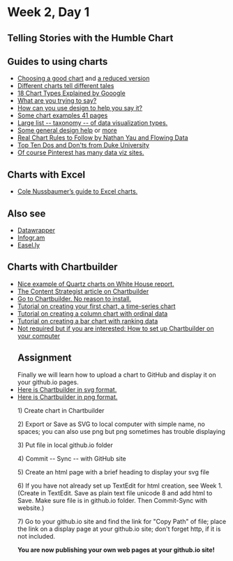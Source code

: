 # Week 2, Day 1
<h2>Telling Stories with the Humble Chart</h2>

<h2>Guides to using charts</h2>
<ul>
<li><a href="http://extremepresentation.typepad.com/files/choosing-a-good-chart-09.pdf">Choosing a good chart</a> and <a href="http://kpq.github.io/sherp-31/assets/lectures/charts-reduced.pdf">a reduced version</a> </li>
<li><a href="http://datajournalismhandbook.org/1.0/en/delivering_data_6.html">Different charts tell different tales</a></li>
<li><a href="https://support.google.com/docs/answer/190718?rd=1">18 Chart Types Explained by Gooogle</a></li>
<li><a href="http://lulupinney.co.uk/2012/08/what-are-you-trying-to-say/">What are you trying to say?</a></li>
<li><a href="http://i.imgur.com/RzYaLZg.gif">How can you use design to help you say it?</a></li>
<li><a href="http://kpq.github.io/sherp-31/assets/lectures/chartexamples.pdf">Some chart examples 41 pages</a></li>
<li><a href="http://guides.library.duke.edu/datavis/vis_types">Large list -- taxonomy -- of data visualization types.</a></li>
<li><a href="http://www.visualmess.com">Some general design help</a> or <a href="http://lenagroeger.github.io/design/">more</a></li>
<li><a href="http://flowingdata.com/2015/08/11/real-chart-rules-to-follow/">Real Chart Rules to Follow by Nathan Yau and Flowing Data</a></li>
<li><a href=http://guides.library.duke.edu/datavis/topten">Top Ten Dos and Don'ts from Duke University</a></l1>
<li><a href="https://www.pinterest.com/explore/data-visualization-tools/">Of course Pinterest has many data viz sites.</a></li>
</ul>

<h2>Charts with Excel</h2>
<ul>
<li><a href="http://www.storytellingwithdata.com/2011/11/how-to-do-it-in-excel.html">Cole Nussbaumer&rsquo;s guide to Excel charts.</a></li>
</ul>

<h2>Also see</h2>
<ul>
<li><a href="http://datawrapper.de/">Datawrapper</a></li>
<li><a href="https://tutorials.infogr.am">Infogr.am</a></li>
<li><a href="https://easel.ly">Easel.ly</a></li>
</ul>

<h2> Charts with Chartbuilder</h2>
<ul>
<li><a href="http://qz.com/278681/all-yes-all-the-charts-from-the-white-house-report-on-millennials/?wpisrc=nl-wonkbk&wpmm=1">Nice example of Quartz charts on White House report.
<li><a href="https://contently.com/strategist/2013/10/28/chartbuilder-will-make-you-feel-like-a-graphics-god-but-wont-make-you-jump-off-a-roof-into-a-swimming-pool/">The Content Strategist article on Chartbuilder</a></li>
<li><a href="http://quartz.github.io/Chartbuilder/build">Go to Chartbuilder. No reason to install.</a></li>
<li><a href="https://github.com/Quartz/Chartbuilder/blob/master/tutorials/basic-chart.md">Tutorial on creating your first chart, a time-series chart<a></li>
<li><a href="https://github.com/Quartz/Chartbuilder/blob/master/tutorials/column-chart-ordinal-data.md">Tutorial on creating a column chart with ordinal data</a></li>
<li><a href="https://github.com/Quartz/Chartbuilder/blob/master/tutorials/bar-chart-with-ranking-data.md">Tutorial on creating a bar chart with ranking data</a></li>
<li><a href="http://www.poynter.org/how-tos/220572/how-to-use-chartbuilder-to-make-simple-graphics-fast/">Not required but if you are interested: How to set up Chartbuilder on your computer<a></li>

<h2>Assignment</h2>
Finally we will learn how to upload a chart to GitHub and display it on your github.io pages.
<li><a href="http://jacklule.github.io/pages/SVGtest.html">Here is Chartbuilder in svg format.</a></li>
<li><a href="http://jacklule.github.io/pages/PNGtest.html">Here is Chartbuilder in png format.</a></li>

<p>1) Create chart in Chartbuilder</p>
<p>2) Export or Save as SVG to local computer with simple name, no spaces; you can also use png but png sometimes has trouble displaying</p>
<p>3) Put file in local github.io folder</p>
<p>4) Commit -- Sync -- with GitHub site</p>
<p>5) Create an html page with a brief heading to display your svg file</p>
<p>6) If you have not already set up TextEdit for html creation, see Week 1. (Create in TextEdit. Save as plain text file unicode 8 and add html to Save. Make sure file is in github.io folder. Then Commit-Sync with website.)</p>
<p>7) Go to your github.io site and find the link for "Copy Path" of file; place the link on a display page at your github.io site; don't forget http, if it is not included.</p>

<p><b>You are now publishing your own web pages at your github.io site!</b></p>



